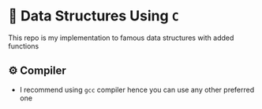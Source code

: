 # 🚀 Data Structures Using `C`

This repo is my implementation to famous data structures with added functions

## ⚙️ Compiler

* I recommend using `gcc` compiler hence you can use any other preferred one
